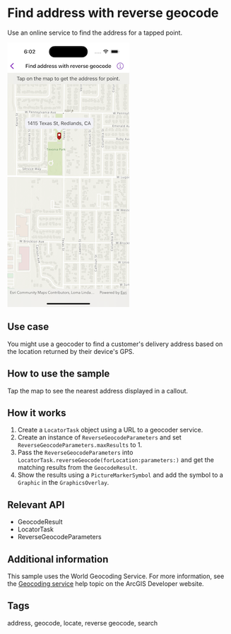 # Find address with reverse geocode

Use an online service to find the address for a tapped point.

![Image of find address with reverse geocode](find-address-with-reverse-geocode.png)

## Use case

You might use a geocoder to find a customer's delivery address based on the location returned by their device's GPS.

## How to use the sample

Tap the map to see the nearest address displayed in a callout.

## How it works

1. Create a `LocatorTask` object using a URL to a geocoder service.
2. Create an instance of `ReverseGeocodeParameters` and set `ReverseGeocodeParameters.maxResults` to 1.
3. Pass the `ReverseGeocodeParameters` into `LocatorTask.reverseGeocode(forLocation:parameters:)` and get the matching results from the `GeocodeResult`.
4. Show the results using a `PictureMarkerSymbol` and add the symbol to a `Graphic` in the `GraphicsOverlay`.

## Relevant API

* GeocodeResult
* LocatorTask
* ReverseGeocodeParameters

## Additional information

This sample uses the World Geocoding Service. For more information, see the [Geocoding service](https://developers.arcgis.com/documentation/mapping-apis-and-services/search/services/geocoding-service/) help topic on the ArcGIS Developer website.

## Tags

address, geocode, locate, reverse geocode, search
